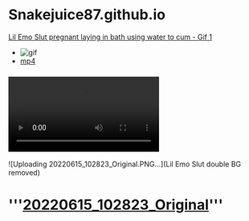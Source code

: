 # Snakejuice87.github.io

[Lil Emo Slut pregnant laying in bath using water to cum - Gif 1](https://www.pornhub.com/gif/43634361)
- ![gif](https://www.pornhub.com/gif/43634361.gif)
- [mp4](https://dl.phncdn.com/pics/gifs/043/634/361/43634361a.mp4)

### <video style="width: 300px; height: auto;" src="https://dl.phncdn.com/pics/gifs/043/634/361/43634361a.mp4" controls="" loop="" unmuted="" autoplay=""></video

![Uploading 20220615_102823_Original.PNG…](Lil Emo Slut double BG removed)



 # '''[20220615_102823_Original](https://github.com/Snakejuice87/Snakejuice87.github.io/assets/117030692/ada338c5-e824-4120-8315-816bbde33754)'''
